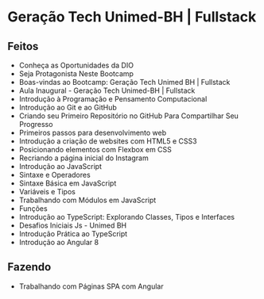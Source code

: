 # Geração Tech Unimed-BH | Fullstack

 ## Feitos
 - Conheça as Oportunidades da DIO
 - Seja Protagonista Neste Bootcamp
 - Boas-vindas ao Bootcamp: Geração Tech Unimed BH | Fullstack
 - Aula Inaugural - Geração Tech Unimed-BH | Fullstack
 - Introdução à Programação e Pensamento Computacional
 - Introdução ao Git e ao GitHub
 - Criando seu Primeiro Repositório no GitHub Para Compartilhar Seu Progresso 
 - Primeiros passos para desenvolvimento web
 - Introdução a criação de websites com HTML5 e CSS3
 - Posicionando elementos com Flexbox em CSS
 - Recriando a página inicial do Instagram
 - Introdução ao JavaScript
 - Sintaxe e Operadores
 - Sintaxe Básica em JavaScript
 - Variáveis e Tipos
 - Trabalhando com Módulos em JavaScript
 - Funções
 - Introdução ao TypeScript: Explorando Classes, Tipos e Interfaces
 - Desafios Iniciais Js - Unimed BH
 - Introdução Prática ao TypeScript
 - Introdução ao Angular 8

## Fazendo
- Trabalhando com Páginas SPA com Angular
